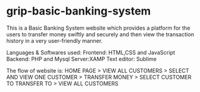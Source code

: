 # grip-basic-banking-system

This is a Basic Banking System website which provides a platform for the users to transfer money swiftly and securely and then view the transaction history in a very user-friendly manner.

Languages & Softwares used:
Frontend: HTML,CSS and JavaScript
Backend: PHP and Mysql
Server:XAMP
Text editor: Sublime

The flow of website is:
HOME PAGE > VIEW ALL CUSTOMERS > SELECT AND VIEW ONE CUSTOMER > TRANSFER MONEY > SELECT CUSTOMER TO TRANSFER TO > VIEW ALL CUSTOMERS


